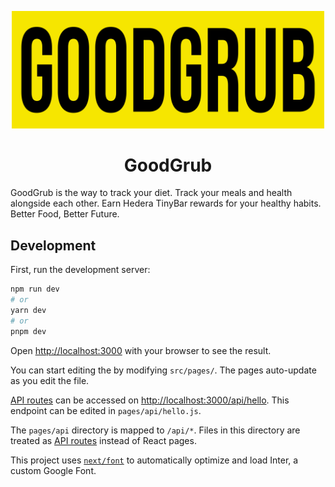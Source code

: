<p align='center'>
<img src='/public/images/logo.png' alt='GoodGrub Logo' width='500px'>
<h1 align='center'>GoodGrub</h1>
GoodGrub is the way to track your diet. Track your meals and health alongside each other. Earn Hedera TinyBar rewards for your healthy habits. Better Food, Better Future.
</p>

## Development

First, run the development server:

```bash
npm run dev
# or
yarn dev
# or
pnpm dev
```

Open [http://localhost:3000](http://localhost:3000) with your browser to see the result.

You can start editing the by modifying `src/pages/`. The pages auto-update as you edit the file.

[API routes](https://nextjs.org/docs/api-routes/introduction) can be accessed on [http://localhost:3000/api/hello](http://localhost:3000/api/hello). This endpoint can be edited in `pages/api/hello.js`.

The `pages/api` directory is mapped to `/api/*`. Files in this directory are treated as [API routes](https://nextjs.org/docs/api-routes/introduction) instead of React pages.

This project uses [`next/font`](https://nextjs.org/docs/basic-features/font-optimization) to automatically optimize and load Inter, a custom Google Font.